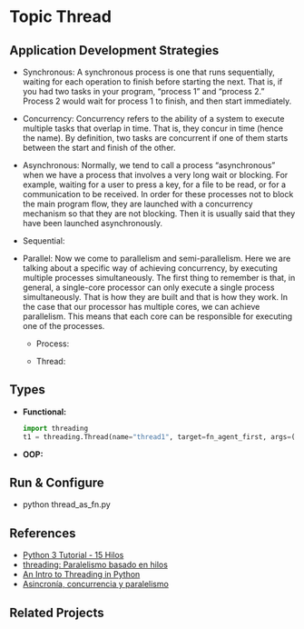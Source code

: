 # Topic Thread

## Application Development Strategies

- Synchronous: A synchronous process is one that runs sequentially, waiting for each operation to finish before starting the next. That is, if you had two tasks in your program, “process 1” and “process 2.” Process 2 would wait for process 1 to finish, and then start immediately.

- Concurrency: Concurrency refers to the ability of a system to execute multiple tasks that overlap in time. That is, they concur in time (hence the name). By definition, two tasks are concurrent if one of them starts between the start and finish of the other.

- Asynchronous: Normally, we tend to call a process “asynchronous” when we have a process that involves a very long wait or blocking. For example, waiting for a user to press a key, for a file to be read, or for a communication to be received. In order for these processes not to block the main program flow, they are launched with a concurrency mechanism so that they are not blocking. Then it is usually said that they have been launched asynchronously.

- Sequential: 

- Parallel: Now we come to parallelism and semi-parallelism. Here we are talking about a specific way of achieving concurrency, by executing multiple processes simultaneously. The first thing to remember is that, in general, a single-core processor can only execute a single process simultaneously. That is how they are built and that is how they work. In the case that our processor has multiple cores, we can achieve parallelism. This means that each core can be responsible for executing one of the processes. 
    
    - Process:  
    
    - Thread: 


## Types

- **Functional:**

    ```py
    import threading
    t1 = threading.Thread(name="thread1", target=fn_agent_first, args=("agent_first",))
    ```

- **OOP:**

## Run & Configure
-  python thread_as_fn.py

## References 
- [Python 3 Tutorial - 15 Hilos](https://www.youtube.com/watch?v=3Rlh6uUuQqA&list=PLvimn1Ins-43WtzBU5281m6UwbNROArTB&index=15)
- [threading: Paralelismo basado en hilos](https://docs.python.org/es/3.8/library/threading.html)
- [An Intro to Threading in Python](https://realpython.com/intro-to-python-threading/)
- [Asincronía, concurrencia y paralelismo](https://www.luisllamas.es/asincronia-concurrencia-paralelismo/)

## Related Projects 

